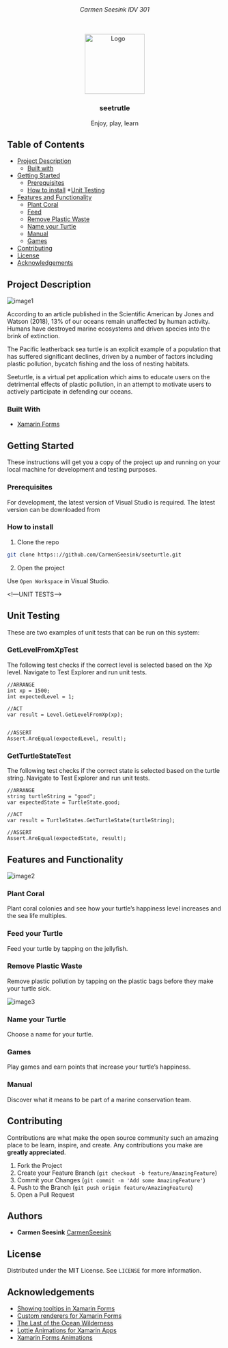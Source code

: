 <!-- PROJECT LOGO -->
<br />
<h6 align="center">Carmen Seesink IDV 301</h6>
<p align="center">
</br>
   
  <a href="https://github.com/CarmenSeesink/seeturtle ">
    <img src="Images/logo.png" alt="Logo" width="140" height="140">
  </a>
  
  <h3 align="center">seetrutle</h3>

  <p align="center">
    Enjoy, play, learn
  </p>


<!-- TABLE OF CONTENTS -->
## Table of Contents

* [Project Description](#project-description)
  * [Built with](#built-with)
* [Getting Started](#getting-started)
  * [Prerequisites](#prerequisites)
  * [How to install](#how-to-install)
*[Unit Testing](#unit-testing)
* [Features and Functionality](#features-and-functionality)
   * [Plant Coral](#plant-coral)
   * [Feed](#multiplayer)
   * [Remove Plastic Waste](#sentences-and-score)
   * [Name your Turtle](#name-your-turtle)
   * [Manual](#manual)
   * [Games](#games)
* [Contributing](#contributing)
* [License](#license)
* [Acknowledgements](#acknowledgements)



<!--PROJECT DESCRIPTION-->
## Project Description

![image1][image1]

According to an article published in the Scientific American by Jones and Watson (2018), 13% of our oceans remain unaffected by human activity. Humans have destroyed marine ecosystems and driven species into the brink of extinction.

The Pacific leatherback sea turtle is an explicit example of a population that has suffered significant declines, driven by a number of factors including plastic pollution, bycatch fishing and the loss of nesting habitats. 

Seeturtle, is a virtual pet application which aims to educate users on the detrimental effects of plastic pollution, in an attempt to motivate users to actively participate in defending our oceans.

### Built With

* [Xamarin Forms]( https://docs.microsoft.com/en-us/xamarin/xamarin-forms/)

<!-- GETTING STARTED -->
## Getting Started

These instructions will get you a copy of the project up and running on your local machine for development and testing purposes.

### Prerequisites

For development, the latest version of Visual Studio is required. The latest version can be downloaded from 

### How to install
 
1. Clone the repo
```sh
git clone https:://github.com/CarmenSeesink/seeturtle.git
```
2. Open the project

Use `Open Workspace` in Visual Studio.

<!—UNIT TESTS-->

## Unit Testing

These are two examples of unit tests that can be run on this system:

### GetLevelFromXpTest

The following test checks if the correct level is selected based on the Xp level. Navigate to Test Explorer and run unit tests.

```
//ARRANGE
int xp = 1500;
int expectedLevel = 1;

//ACT
var result = Level.GetLevelFromXp(xp);


//ASSERT
Assert.AreEqual(expectedLevel, result);
```

### GetTurtleStateTest

The following test checks if the correct state is selected based on the turtle string. Navigate to Test Explorer and run unit tests.

```
//ARRANGE
string turtleString = "good";
var expectedState = TurtleState.good;

//ACT
var result = TurtleStates.GetTurtleState(turtleString);

//ASSERT
Assert.AreEqual(expectedState, result);
```


<!-- FEATURES AND FUNCTIONALITY-->
## Features and Functionality

![image2][image2]

### Plant Coral

Plant coral colonies and see how your turtle’s happiness level increases and the sea life multiples.

### Feed your Turtle

Feed your turtle by tapping on the jellyfish.

### Remove Plastic Waste

Remove plastic pollution by tapping on the plastic bags before they make your turtle sick.

![image3][image3] 

### Name your Turtle

Choose a name for your turtle.

### Games

Play games and earn points that increase your turtle’s happiness.

### Manual

Discover what it means to be part of a marine conservation team.

<!-- CONTRIBUTING -->
## Contributing

Contributions are what make the open source community such an amazing place to be learn, inspire, and create. Any contributions you make are **greatly appreciated**.

1. Fork the Project
2. Create your Feature Branch (`git checkout -b feature/AmazingFeature`)
3. Commit your Changes (`git commit -m 'Add some AmazingFeature'`)
4. Push to the Branch (`git push origin feature/AmazingFeature`)
5. Open a Pull Request

<!-- AUTHORS -->
## Authors

* **Carmen Seesink** [CarmenSeesink](https://github.com/CarmenSeesink)

<!-- LICENSE -->
## License

Distributed under the MIT License. See `LICENSE` for more information.

<!-- ACKNOWLEDGEMENTS -->
## Acknowledgements

* [Showing tooltips in Xamarin Forms](https://www.xamboy.com/2019/03/01/showing-tooltips-in-xamarin-forms/)
* [Custom renderers for Xamarin Forms](https://www.youtube.com/watch?v=ux09gAB13kQ)
* [The Last of the Ocean Wilderness]( https://blogs.scientificamerican.com/observations/the-last-of-the-ocean-wilderness/)
* [Lottie Animations for Xamarin Apps]( https://www.youtube.com/watch?v=vo0_pVMXRAo)
* [Xamarin Forms Animations]( https://www.youtube.com/watch?v=ypKnAKJL9CA)

<!-- MARKDOWN LINKS & IMAGES -->
[image1]: Images/1.png
[image2]: Images/2.png
[image3]: Images/3.png


